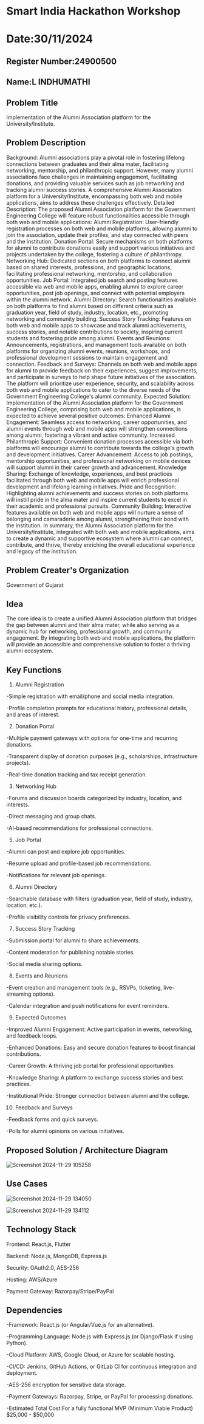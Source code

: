 # Smart India Hackathon Workshop
# Date:30/11/2024
## Register Number:24900500
## Name:L INDHUMATHI
## Problem Title
Implementation of the Alumni Association platform for the University/Institute.
## Problem Description
Background: Alumni associations play a pivotal role in fostering lifelong connections between graduates and their alma mater, facilitating networking, mentorship, and philanthropic support. However, many alumni associations face challenges in maintaining engagement, facilitating donations, and providing valuable services such as job networking and tracking alumni success stories. A comprehensive Alumni Association platform for a University/Institute, encompassing both web and mobile applications, aims to address these challenges effectively. Detailed Description: The proposed Alumni Association platform for the Government Engineering College will feature robust functionalities accessible through both web and mobile applications: Alumni Registration: User-friendly registration processes on both web and mobile platforms, allowing alumni to join the association, update their profiles, and stay connected with peers and the institution. Donation Portal: Secure mechanisms on both platforms for alumni to contribute donations easily and support various initiatives and projects undertaken by the college, fostering a culture of philanthropy. Networking Hub: Dedicated sections on both platforms to connect alumni based on shared interests, professions, and geographic locations, facilitating professional networking, mentorship, and collaboration opportunities. Job Portal: Integrated job search and posting features accessible via web and mobile apps, enabling alumni to explore career opportunities, post job openings, and connect with potential employers within the alumni network. Alumni Directory: Search functionalities available on both platforms to find alumni based on different criteria such as graduation year, field of study, industry, location, etc., promoting networking and community building. Success Story Tracking: Features on both web and mobile apps to showcase and track alumni achievements, success stories, and notable contributions to society, inspiring current students and fostering pride among alumni. Events and Reunions: Announcements, registrations, and management tools available on both platforms for organizing alumni events, reunions, workshops, and professional development sessions to maintain engagement and connection. Feedback and Surveys: Channels on both web and mobile apps for alumni to provide feedback on their experiences, suggest improvements, and participate in surveys to help shape future initiatives of the association. The platform will prioritize user experience, security, and scalability across both web and mobile applications to cater to the diverse needs of the Government Engineering College's alumni community. Expected Solution: Implementation of the Alumni Association platform for the Government Engineering College, comprising both web and mobile applications, is expected to achieve several positive outcomes: Enhanced Alumni Engagement: Seamless access to networking, career opportunities, and alumni events through web and mobile apps will strengthen connections among alumni, fostering a vibrant and active community. Increased Philanthropic Support: Convenient donation processes accessible via both platforms will encourage alumni to contribute towards the college's growth and development initiatives. Career Advancement: Access to job postings, mentorship opportunities, and professional networking on mobile devices will support alumni in their career growth and advancement. Knowledge Sharing: Exchange of knowledge, experiences, and best practices facilitated through both web and mobile apps will enrich professional development and lifelong learning initiatives. Pride and Recognition: Highlighting alumni achievements and success stories on both platforms will instill pride in the alma mater and inspire current students to excel in their academic and professional pursuits. Community Building: Interactive features available on both web and mobile apps will nurture a sense of belonging and camaraderie among alumni, strengthening their bond with the institution. In summary, the Alumni Association platform for the University/Institute, integrated with both web and mobile applications, aims to create a dynamic and supportive ecosystem where alumni can connect, contribute, and thrive, thereby enriching the overall educational experience and legacy of the institution.
## Problem Creater's Organization
Government of Gujarat

## Idea
The core idea is to create a unified Alumni Association platform that bridges the gap between alumni and their alma mater, while also serving as a dynamic hub for networking, professional growth, and community engagement. By integrating both web and mobile applications, the platform will provide an accessible and comprehensive solution to foster a thriving alumni ecosystem.

## Key Functions

1. Alumni Registration

-Simple registration with email/phone and social media integration.

-Profile completion prompts for educational history, professional details, and areas of interest.

2. Donation Portal

-Multiple payment gateways with options for one-time and recurring donations.

-Transparent display of donation purposes (e.g., scholarships, infrastructure projects).

-Real-time donation tracking and tax receipt generation.

3. Networking Hub

-Forums and discussion boards categorized by industry, location, and interests.

-Direct messaging and group chats.

-AI-based recommendations for professional connections.

5. Job Portal

-Alumni can post and explore job opportunities.

-Resume upload and profile-based job recommendations.

-Notifications for relevant job openings.

6. Alumni Directory

-Searchable database with filters (graduation year, field of study, industry, location, etc.).

-Profile visibility controls for privacy preferences.

7. Success Story Tracking

-Submission portal for alumni to share achievements.

-Content moderation for publishing notable stories.

-Social media sharing options.

8. Events and Reunions

-Event creation and management tools (e.g., RSVPs, ticketing, live-streaming options).

-Calendar integration and push notifications for event reminders.

9. Expected Outcomes

-Improved Alumni Engagement: Active participation in events, networking, and feedback loops.

-Enhanced Donations: Easy and secure donation features to boost financial contributions.

-Career Growth: A thriving job portal for professional opportunities.

-Knowledge Sharing: A platform to exchange success stories and best practices.

-Institutional Pride: Stronger connection between alumni and the college.

10. Feedback and Surveys

-Feedback forms and quick surveys.

-Polls for alumni opinions on various initiatives.

## Proposed Solution / Architecture Diagram

![Screenshot 2024-11-29 105258](https://github.com/user-attachments/assets/39025e4a-04a4-4fcb-b08b-46eef89bec49)


## Use Cases

![Screenshot 2024-11-29 134050](https://github.com/user-attachments/assets/75348f77-5453-48eb-acee-8dcc261479f8)

![Screenshot 2024-11-29 134112](https://github.com/user-attachments/assets/7009a35c-2ee1-416b-a5e0-952474facd15)


## Technology Stack

Frontend: React.js, Flutter

Backend: Node.js, MongoDB, Express.js

Security: OAuth2.0, AES-256

Hosting: AWS/Azure

Payment Gateway: Razorpay/Stripe/PayPal

## Dependencies

-Framework: React.js (or Angular/Vue.js for an alternative).

-Programming Language: Node.js with Express.js (or Django/Flask if using Python).

-Cloud Platform: AWS, Google Cloud, or Azure for scalable hosting.

-CI/CD: Jenkins, GitHub Actions, or GitLab CI for continuous integration and deployment.

-AES-256 encryption for sensitive data storage.

-Payment Gateways: Razorpay, Stripe, or PayPal for processing donations.

-Estimated Total Cost:For a fully functional MVP (Minimum Viable Product) $25,000 - $50,000
